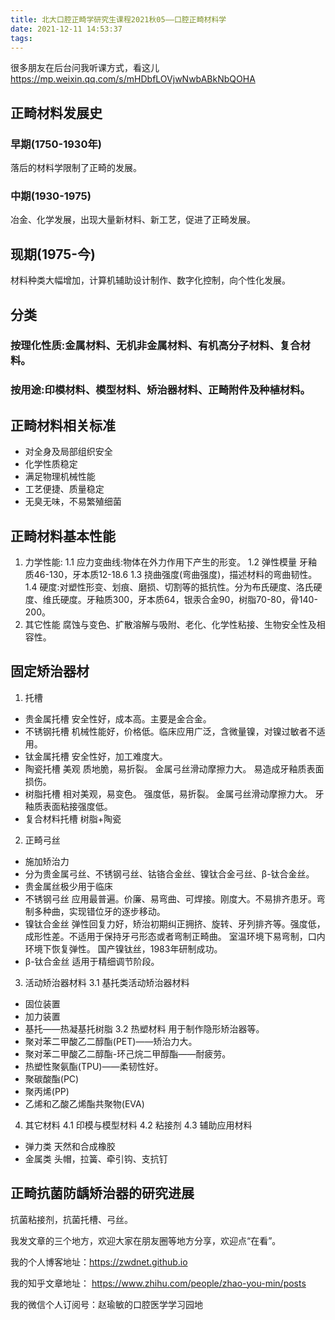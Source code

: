 ```yaml
---
title: 北大口腔正畸学研究生课程2021秋05——口腔正畸材料学
date: 2021-12-11 14:53:37
tags:
---
```

很多朋友在后台问我听课方式，看这儿
https://mp.weixin.qq.com/s/mHDbfLOVjwNwbABkNbQOHA

## 正畸材料发展史
### 早期(1750-1930年)
落后的材料学限制了正畸的发展。
### 中期(1930-1975)
冶金、化学发展，出现大量新材料、新工艺，促进了正畸发展。
## 现期(1975-今)
材料种类大幅增加，计算机辅助设计制作、数字化控制，向个性化发展。

## 分类
### 按理化性质:金属材料、无机非金属材料、有机高分子材料、复合材料。
### 按用途:印模材料、模型材料、矫治器材料、正畸附件及种植材料。

## 正畸材料相关标准
- 对全身及局部组织安全
- 化学性质稳定
- 满足物理机械性能
- 工艺便捷、质量稳定
- 无臭无味，不易繁殖细菌

## 正畸材料基本性能
1. 力学性能:
1.1 应力变曲线:物体在外力作用下产生的形变。
1.2 弹性模量 牙釉质46-130，牙本质12-18.6
1.3 挠曲强度(弯曲强度)，描述材料的弯曲韧性。
1.4 硬度:对塑性形变、划痕、磨损、切割等的抵抗性。分为布氏硬度、洛氏硬度、维氏硬度。牙釉质300，牙本质64，银汞合金90，树脂70-80，骨140-200。
2. 其它性能
腐蚀与变色、扩散溶解与吸附、老化、化学性粘接、生物安全性及相容性。

## 固定矫治器材
1. 托槽
- 贵金属托槽
    安全性好，成本高。主要是金合金。
- 不锈钢托槽
    机械性能好，价格低。临床应用广泛，含微量镍，对镍过敏者不适用。
- 钛金属托槽
     安全性好，加工难度大。
- 陶瓷托槽
     美观
     质地脆，易折裂。
     金属弓丝滑动摩擦力大。
     易造成牙釉质表面损伤。
- 树脂托槽
     相对美观，易变色。
     强度低，易折裂。
     金属弓丝滑动摩擦力大。
     牙釉质表面粘接强度低。
- 复合材料托槽
     树脂+陶瓷
2. 正畸弓丝
- 施加矫治力
- 分为贵金属弓丝、不锈钢弓丝、钴铬合金丝、镍钛合金弓丝、β-钛合金丝。
- 贵金属丝极少用于临床
- 不锈钢弓丝 应用最普遍。价廉、易弯曲、可焊接。刚度大。不易排齐患牙。弯制多种曲，实现错位牙的逐步移动。
- 镍钛合金丝 弹性回复力好，矫治初期纠正拥挤、旋转、牙列排齐等。强度低，成形性差。不适用于保持牙弓形态或者弯制正畸曲。
    室温环境下易弯制，口内环境下恢复弹性。
    国产镍钛丝，1983年研制成功。
- β-钛合金丝 适用于精细调节阶段。
3. 活动矫治器材料
3.1 基托类活动矫治器材料
- 固位装置
- 加力装置
- 基托——热凝基托树脂
3.2 热塑材料
用于制作隐形矫治器等。
- 聚对苯二甲酸乙二醇酯(PET)——矫治力大。
- 聚对苯二甲酸乙二醇酯-环己烷二甲醇酯——耐疲劳。
- 热塑性聚氨酯(TPU)——柔韧性好。
- 聚碳酸酯(PC)
- 聚丙烯(PP)
- 乙烯和乙酸乙烯酯共聚物(EVA)
4. 其它材料
4.1 印模与模型材料
4.2 粘接剂
4.3 辅助应用材料
- 弹力类 天然和合成橡胶
- 金属类 头帽，拉簧、牵引钩、支抗钉

## 正畸抗菌防龋矫治器的研究进展
抗菌粘接剂，抗菌托槽、弓丝。



我发文章的三个地方，欢迎大家在朋友圈等地方分享，欢迎点“在看”。

我的个人博客地址：https://zwdnet.github.io

我的知乎文章地址： https://www.zhihu.com/people/zhao-you-min/posts

我的微信个人订阅号：赵瑜敏的口腔医学学习园地